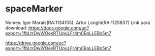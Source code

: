 # spaceMarker
Nomes: Igor Morais(RA:1134105), Artur Longhi(RA:1125837)
Link para download: https://docs.google.com/uc?export=1fbLtrDwWOexRTUpuLFr4m0EpLLEBx5m7

https://drive.google.com/uc?export=1fbLtrDwWOexRTUpuLFr4m0EpLLEBx5m7
